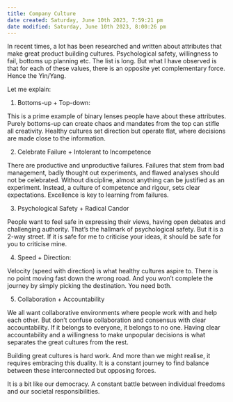 ```yaml
---
title: Company Culture
date created: Saturday, June 10th 2023, 7:59:21 pm
date modified: Saturday, June 10th 2023, 8:00:26 pm
---
```


In recent times, a lot has been researched and written about attributes that make great product building cultures. Psychological safety, willingness to fail, bottoms up planning etc. The list is long. But what I have observed is that for each of these values, there is an opposite yet complementary force. Hence the Yin/Yang.

Let me explain:

1. Bottoms-up + Top-down:

This is a prime example of binary lenses people have about these attributes. Purely bottoms-up can create chaos and mandates from the top can stifle all creativity. Healthy cultures set direction but operate flat, where decisions are made close to the information.

2. Celebrate Failure + Intolerant to Incompetence

There are productive and unproductive failures. Failures that stem from bad management, badly thought out experiments, and flawed analyses should not be celebrated. Without discipline, almost anything can be justified as an experiment. Instead, a culture of competence and rigour, sets clear expectations. Excellence is key to learning from failures.

3. Psychological Safety + Radical Candor

People want to feel safe in expressing their views, having open debates and challenging authority. That’s the hallmark of psychological safety. But it is a 2-way street. If it is safe for me to criticise your ideas, it should be safe for you to criticise mine.

4. Speed + Direction:

Velocity (speed with direction) is what healthy cultures aspire to. There is no point moving fast down the wrong road. And you won’t complete the journey by simply picking the destination. You need both.

5. Collaboration + Accountability

We all want collaborative environments where people work with and help each other. But don’t confuse collaboration and consensus with clear accountability. If it belongs to everyone, it belongs to no one. Having clear accountability and a willingness to make unpopular decisions is what separates the great cultures from the rest.

Building great cultures is hard work. And more than we might realise, it requires embracing this duality. It is a constant journey to find balance between these interconnected but opposing forces.

It is a bit like our democracy. A constant battle between individual freedoms and our societal responsibilities.
